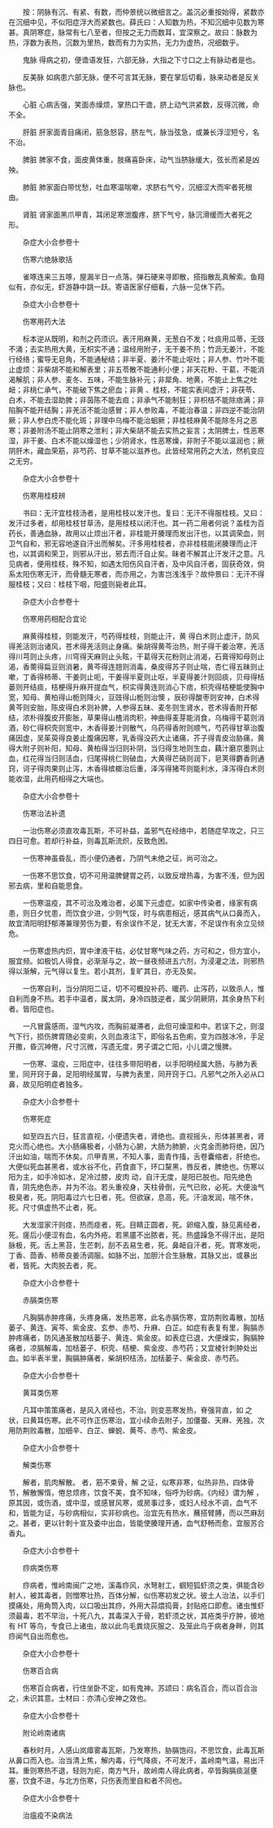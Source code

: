 <!-- { "loadSidebar": true } -->
　　按：阴脉有沉、有紧、有数，而仲景统以微细言之。盖沉必重按始得，紧数亦在沉细中见，不似阳症浮大而紧数也。薛氏曰：人知数为热，不知沉细中见数为寒甚。真阴寒症，脉常有七八至者，但按之无力而数耳，宜深察之。故曰：脉数为热，浮数为表热，沉数为里热，数而有力为实热，无力为虚热，况细数乎。

　　鬼脉 得病之初，便谵语发狂，六部无脉，大指之下寸口之上有脉动者是也。

　　反美脉 如病患六部无脉，便不可言其无脉，要在掌后切看，脉来动者是反关脉也。

　　心脏 心病舌强，笑面赤燥烦，掌热口干谵，脐上动气洪紧数，反得沉微，命不全。

　　肝脏 肝家面青目痛闭，筋急怒容，脐左气，脉当弦急，或兼长浮涩短兮，名不治。

　　脾脏 脾家不食，面皮黄体重，肢痛喜卧床，动气当脐脉缓大，弦长而紧是凶殃。

　　肺脏 肺家面白带忧愁，吐血寒温喘嗽，求脐右气兮，沉细涩大而牢者死根由。

　　肾脏 肾家面黑爪甲青，耳闭足寒泄腹疼，脐下气兮，脉沉滑缓而大者死之形。

　　杂症大小合参卷十

　　伤寒六绝脉歌括

　　雀啄连来三五啄，屋漏半日一点落。弹石硬来寻即散，搭指散乱真解索。鱼翔似有，亦似无，虾游静中跳一跃。寄语医家仔细看，六脉一见休下药。

　　杂症大小合参卷十

　　伤寒用药大法

　　标本逆从既明，和剂之药须识。表汗用麻黄，无葱白不发；吐痰用瓜蒂，无豉不涌；去实热用大黄，无枳实不通；温经用附子，无干姜不热；竹沥无姜汁，不能行经络；蜜导无皂角，不能通秘结；非半夏、姜汁不能止呕吐；非人参、竹叶不能止虚烦：非柴胡不能和解表里；非五苓散不能通利小便；非天花粉、干葛，不能消渴解肌；非人参、麦冬、五味，不能生脉补元；非犀角、地黄，不能止上焦之吐衄；非桃仁承气，不能破下焦之瘀血；非黄 、桂枝，不能实表间虚汗；非茯苓、白术，不能去湿助脾；非茵陈不能去疸；非承气不能制狂；非枳桔不能除痞满；非陷胸不能开结胸；非羌活不能治感冒；非人参败毒，不能治春温；非四逆不能治阴厥；非人参白虎不能化斑；非理中乌梅不能治蛔厥；非桂枝麻黄不能除冬月之恶寒；非姜附汤不能止阴寒之泄利；非大柴胡不能去实热之妄言；太阴脾土，性恶寒湿，非干姜、白术不能以燥湿也；少阴肾水，性恶寒燥，非附子不能以温润也；厥阴肝木，藏血荣筋，非芍药、甘草不能以滋养也。此皆经常用药之大法，然机变应之无穷。

　　杂症大小合参卷十

　　伤寒用桂枝辨

　　书曰：无汗宜桂枝汤者，是用桂枝以发汗也。复曰：无汗不得服桂枝。又曰：发汗过多者，却用桂枝甘草汤，是用桂枝以闭汗也。其一药二用者何说？盖桂为百药长，善通血脉，故用以止烦出汗者，非桂能开腠理而发出汗也，以其调荣血，则卫气自和，邪无容地遂自汗出而解矣。汗多用桂枝者，亦非桂枝能闭腠理而止汗也，以其调和荣卫，则邪从汗出，邪去而汗自止矣。昧者不解其止汗发汗之意。凡见病者，便用桂枝，殊不知，如遇太阳伤风自汗者，及中风自汗者，固获奇效，倘系太阳伤寒无汗，而骨髓无寒者，而亦用之，为害岂浅浅乎？故仲景曰：无汗不得服桂枝；又曰：桂枝下咽，阳盛则毙者此耳。

　　杂症大小合参卷十

　　伤寒用药相配合宜论

　　麻黄得桂枝，则能发汗，芍药得桂枝，则能止汗，黄 得白术则止虚汗，防风得羌活则治诸风，苍术得羌活则止身痛。柴胡得黄芩治热，附子得干姜治寒，羌活得川芎则止头疼，川穹得天麻则止头眩，干葛得天花粉则止消渴，石膏得知母则止渴，香薷得扁豆则消暑，黄芩得连翘则消毒，桑皮得苏子则止喘，杏仁得五昧则止嗽，丁香得柿蒂、干姜则止呃，干姜得半夏则止呕，半夏得姜汁则回痰，贝母得栝蒌则开结痰，桔梗得升麻开提血气，枳实得黄连则消心下痞，枳壳得桔梗能使胸中宽，知母、黄柏得山栀则降火，豆豉得山栀则治懊 ，辰砂得酸枣则安神，白术得黄芩则安胎，陈皮得白术则补脾，人参得五昧、麦冬则生肾水，苍术得香附开郁结，浓朴得腹皮开膨胀，草果得山楂消肉积，神曲得麦芽能消食，乌梅得干葛则消酒，砂仁得枳壳则宽中，木香得姜汁则散气，乌药得香附则顺气，芍药得甘草治腹痛因虚，吴茱萸得良姜止腹痛因寒，乳香得没药大止诸痛，芥子得青皮治胁痛，黄 得大附子则补阳，知母、黄柏得当归则补阴，当归得生地则生血，藕汁磨京墨则止血，红花得当归则活血，归尾得桃仁则破血，大黄得芒硝则润下，皂荚得麝香则通窍，诃子得肉果则止泻，木香得槟榔治后重，泽泻得猪芩则能利水，泽泻得白术则能收湿，此用药相得之大端也。

　　杂症大小合参卷十

　　伤寒治法补遗

　　一治伤寒必须直攻毒瓦斯，不可补益，盖邪气在经络中，若随症早攻之，只三四日可愈。若却行补益，则毒瓦斯流炽，反致危困。

　　一伤寒神虽昏乱，而小便仍通者，乃阴气未绝之征，尚可治之。

　　一伤寒不思饮食，切不可用温脾健胃之药，以致反增热毒，为害不浅，但为因邪去病，里和自能思食。

　　一伤寒温疫，其不可治及难治者，必属下元虚症。如家中传染者，缘家有病患，则日夕忧患，而饮食少进，少则气馁，时与病患相近，感其病气从口鼻而入，故宜清阳明舒郁滞兼理劳伤为要，有余误作不足，犹无大害，不足误作有余立见倾危。

　　一伤寒虚热内炽，胃中津液干枯，必仗甘寒气味之药，方可和之，但方宜小，服宜频。如极饥人得食，必渐渐与之，故一昼夜频进五六剂，为浸灌之法，则邪热得以渐解，元气得以复生。若小其剂，复旷其日，亦无及矣。

　　一伤寒自利，当分阴阳二证，切不可概投补药、暖药、止泻药，以致杀人，惟自利而身不热。若手中温者，属太阴，身冷四肢逆者，属少阴厥阴，其余身热下利者。皆阳症也。

　　一凡冒露感雨，湿气内攻，而胸前凝滞者，此但可燥湿和中。若误下之，则湿气下行，损伤脾胃随必变痢，久则血液注下，即俗名五色痢，变为四肢冰冷，手足开撒，昏沉神倦，尺寸沉微，泻遗无度，男子谓之亡阳，小儿谓之慢脾。

　　一伤寒、温疫，三阳症中，往往多带阳明者，以手阳明经属大肠，与肺为表里，同开窍于鼻，足阳明经属胃，与脾为表里，同开窍于口。凡邪气之所入必从口鼻，故见阳明症者独多。

　　杂症大小合参卷十

　　伤寒死症

　　如至四五六日，狂言直视，小便遗失者，肾绝也。直视摇头，形体甚黑者，肾克火而心绝也。大小肠痛极者，小肠为心腑，大肠为肺腑，火克金而肺将绝，因乃汗出如油，喘而不休矣。爪甲青黑，不知人事，面青作搐，舌卷囊缩者，肝绝也。大便似死血甚黑者，或水谷不化，药食直下，环口黧黑，唇反者，脾绝也。伤寒以阳为主，如手冷如冰，足冷过膝，皮肉 动，自汗无度，是阳已脱也。阳先绝色青，阴先绝色赤，并为不治。若头重视身，天柱骨倒，元气已败，必死。大便浊气极臭者，死。阴阳毒过六七日者，死。但欲寐，息高，死。汗油发润，喘不休，死。尺寸俱虚热不止者，死。

　　大发湿家汗则痉，热而痉者，死。目睛正圆者，死。卵缩入腹，脉见离经者，死。瘥后小便涩有血，名内外疮。若黑靥不出脓者，死。热盛躁急不得汗出，是阳脉极，死。舌上黑苔，生芒刺，刮不去易生者，死。鼻衄自汗者，死。胃寒发呃，丁香、茴香、柿蒂良姜汤调服。如脉不出，加胆汁合生脉散，其脉又出，或暴出者，皆死。大肉脱去者，死。

　　杂症大小合参卷十

　　赤膈类伤寒

　　凡胸膈赤肿疼痛，头疼身痛，发热恶寒，此名赤膈伤寒，宜防荆败毒散，加栝蒌子、黄连、寅芩、紫金皮、玄参、赤芍、升麻、白芷。如症有表复有里，胸膈赤肿疼痛者，防风通圣散加栝蒌子、黄连、紫金皮。如表症已退，大便燥实，胸膈肿痛者，凉膈解毒，加栝蒌子、枳壳、桔梗、紫金皮、赤芍药；又宜棱针刺肿处出血。如半表半里，胸膈肿痛者，柴胡枳桔汤，加栝蒌子、柴金皮、赤芍药。

　　杂症大小合参卷十

　　黄耳类伤寒

　　凡耳中策策痛者，是风入肾经也，不治。则变恶寒发热，脊强背直，如 之状，曰黄耳伤寒。此不可作正伤寒治，宜小续命去附子，加僵蚕、天麻、羌独，次用防荆败毒散，加细辛、白芷、蝉蜕、黄芩、赤芍、紫金皮。

　　杂症大小合参卷十

　　解类伤寒

　　解者，肌肉解散。 者，筋不束骨，解 之证，似寒非寒，似热非热，四体骨节，解散懈惰，倦怠烦疼，饮食不美，食不知味，俗呼为砂病。《内经》谓为解 ，原其因，或伤酒，或中湿，或感冒风寒，或房事过多，或妇人经水不调，血气不和，皆能为证，与砂病相似，实非砂病也。治宜先有热水，蘸搭臂膊，而以苎麻刮之。甚者，更以针刺十宣及委中出血，皆能使腠理开通，血气舒畅而愈，宜服苏合香丸。

　　杂症大小合参卷十

　　痧病类伤寒

　　痧病者，惟岭南闽广之地，溪毒痧风，水弩射工，蝈短狐虾须之类，俱能含砂射人，被其毒者，则憎寒壮热，百体分解，似伤寒初发之状。彼土人治法，以手们摸痛处，用角筒入肉，以口吸出其痧，外用大蒜煨捣膏，封贴疮口即愈。诸虫惟虾须最毒，若不早治，十死八九，其毒深入于骨，若虾须之状，其疮类乎疗肿，彼地有 HT 等鸟，专食已上诸虫，故以此鸟毛粪烧灰服之、及笼此鸟于病者身畔，则其痧闻气自出而愈也。

　　杂症大小合参卷十

　　伤寒百合病

　　伤寒百合病者，行住坐卧不定，如有鬼神。苏颂曰：病名百合，而以百合治之，未识其意。士材曰：亦清心安神之效也。

　　杂症大小合参卷十

　　附论岭南诸病

　　春秋时月，人感山岚瘴雾毒瓦斯，乃发寒热，胁膈饱闷，不思饮食，此毒瓦斯从鼻口而入也。治当清上焦，解内毒，行气降痰，不可发汗，盖岭南气温，易出汗耳。重则寒热不退，轻则为疟，南方气升，故岭南人得此病者，卒皆胸膈痰涎壅塞，饮食不进，与北方伤寒，只伤表而里自和者不同也。

　　杂症大小合参卷十

　　治瘟疫不染病法

